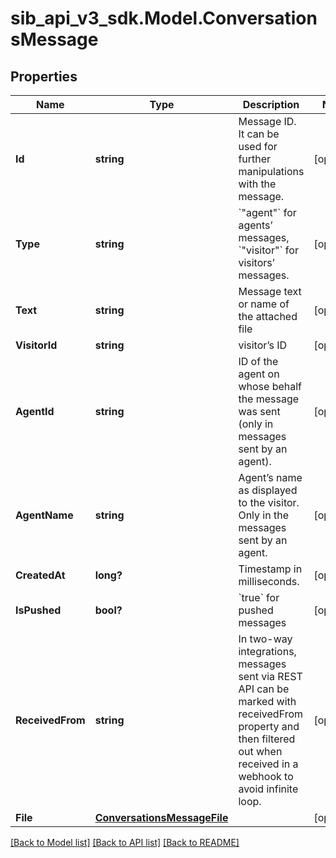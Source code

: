 # sib_api_v3_sdk.Model.ConversationsMessage
## Properties

Name | Type | Description | Notes
------------ | ------------- | ------------- | -------------
**Id** | **string** | Message ID. It can be used for further manipulations with the message. | [optional] 
**Type** | **string** | &#x60;&quot;agent&quot;&#x60; for agents’ messages, &#x60;&quot;visitor&quot;&#x60; for visitors’ messages. | [optional] 
**Text** | **string** | Message text or name of the attached file | [optional] 
**VisitorId** | **string** | visitor’s ID | [optional] 
**AgentId** | **string** | ID of the agent on whose behalf the message was sent (only in messages sent by an agent). | [optional] 
**AgentName** | **string** | Agent’s name as displayed to the visitor. Only in the messages sent by an agent. | [optional] 
**CreatedAt** | **long?** | Timestamp in milliseconds. | [optional] 
**IsPushed** | **bool?** | &#x60;true&#x60; for pushed messages | [optional] 
**ReceivedFrom** | **string** | In two-way integrations, messages sent via REST API can be marked with receivedFrom property and then filtered out when received in a webhook to avoid infinite loop. | [optional] 
**File** | [**ConversationsMessageFile**](ConversationsMessageFile.md) |  | [optional] 

[[Back to Model list]](../README.md#documentation-for-models) [[Back to API list]](../README.md#documentation-for-api-endpoints) [[Back to README]](../README.md)

